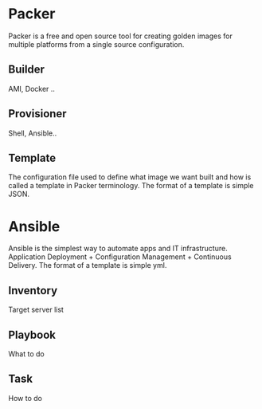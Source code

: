 # Packer
Packer is a free and open source tool for creating golden images for multiple platforms from a single source configuration.
## Builder
AMI, Docker ..
## Provisioner
Shell, Ansible..
## Template
The configuration file used to define what image we want built and how is called a template in Packer terminology. 
The format of a template is simple JSON. 

# Ansible
Ansible is the simplest way to automate apps and IT infrastructure. 
Application Deployment + Configuration Management + Continuous Delivery.
The format of a template is simple yml. 
## Inventory
Target server list
## Playbook
What to do
## Task
How to do 